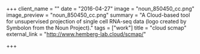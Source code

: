+++
client_name = ""
date = "2016-04-27"
image = "noun_850450_cc.png"
image_preview = "noun_850450_cc.png"
summary = "A Cloud-based tool for unsupervised projection of single cell RNA-seq data (logo created by Symbolon from the Noun Project)."
tags = ["work"]
title = "cloud scmap"
external_link = "http://www.hemberg-lab.cloud/scmap/"

+++
